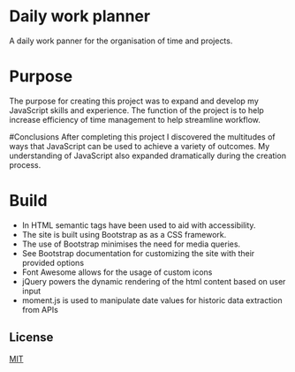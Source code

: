 # Daily work planner

A daily work panner for the organisation of time and projects.

# Purpose
The purpose for creating this project was to expand and develop my JavaScript skills and experience.
The function of the project is to help increase efficiency of time management to help streamline workflow.

#Conclusions
After completing this project I discovered the multitudes of ways that JavaScript can be used to achieve a variety of outcomes. My understanding of JavaScript also expanded dramatically during the creation process.

# Build
* In HTML semantic tags have been used to aid with accessibility.
* The site is built using Bootstrap as as a CSS framework.
* The use of Bootstrap minimises the need for media queries.
* See Bootstrap documentation for customizing the site with their provided options
* Font Awesome allows for the usage of custom icons
* jQuery powers the dynamic rendering of the html content based on user input
* moment.js is used to manipulate date values for historic data extraction from APIs

## License

[MIT](https://choosealicense.com/licenses/mit/)
